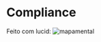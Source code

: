 # Compliance

Feito com lucid:
![mapamental](https://github.com/PedroCassenote/DireitoDigital/assets/79975977/73898484-7d3a-421e-97ea-38ff80640390)
